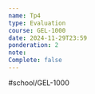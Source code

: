 ```yaml
---
name: Tp4
type: Evaluation
course: GEL-1000
date: 2024-11-29T23:59
ponderation: 2
note:
Complete: false
---
```

#school/GEL-1000  
